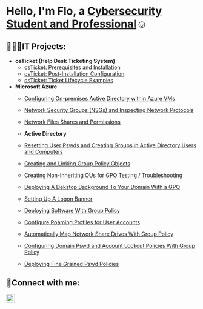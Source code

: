 <h1>Hello, I'm Flo, a <a href="https://linkedin.com/in/shewaajadi">Cybersecurity Student and Professional</a>☺</h1>

<h2>👩🏿‍💻IT Projects:</h2>

- <b>osTicket (Help Desk Ticketing System)</b>
  - [osTicket: Prerequisites and Installation](https://github.com/florenceajadi/osticket-prereqs)
  - [osTicket: Post-Installation Configuration](https://github.com/florenceajadi/post-install-configu)
  - [osTicket: Ticket Lifecycle Examples](https://github.com/florenceajadi/florenceajadi1/ticket-lifecycle)
- <b>Microsoft Azure</b>
  - [Configuring On-premises Active Directory within Azure VMs](https://github.com/florenceajadi/configure-ad)
  - [Network Security Groups (NSGs) and Inspecting Network Protocols](https://github.com/florenceajadi/florenceajadi1/azure-network-protocols)
  - [Network Files Shares and Permissions](https://github.com/florenceajadi/network-files-shares-permissions)

  - <b>Active Directory </b>
  - [Resetting User Pswds and Creating Groups in Active Directory Users and Computers](https://github.com/florenceajadi/resetting-pswds)
  - [Creating and Linking Group Policy Objects](https://github.com/florenceajadi/creating-and-linking-gpos)
  - [Creating Non-Inheriting OUs for GPO Testing / Troubleshooting](https://github.com/florenceajadi/noninheriting-and-troubleshooting)
  - [Deploying A Dekstop Background To Your Domain With a GPO](https://github.com/florenceajadi/deploying-with-gpo)
  - [Setting Up A Logon Banner](https://github.com/florenceajadi/logon-banner)
  - [Deploying Software With Group Policy](https://github.com/florenceajadi/deploying-software-with-group-policy)
  - [Configure Roaming Profiles for User Accounts](https://github.com/florenceajadi/configuring-user-accounts)
  - [Automatically Map Network Share Drives With Group Policy](https://github.com/florenceajadi/map-share-drives-with-group-policy)
  - [Configuring Domain Pswd and Account Lockout Policies With Group Policy](https://github.com/florenceajadi/domain-pswds-and-account-lockout)
  - [Deploying Fine Grained Pswd Policies](https://github.com/florenceajadi/deploying-fine-grained-pswd-policies)

<h2>📱Connect with me:</h2>

[<img align="left" alt="Flo | LinkedIn" width="22px" src="https://cdn.jsdelivr.net/npm/simple-icons@v3/icons/linkedin.svg" />][linkedin]

[linkedin]: https://linkedin.com/in/shewaajadi
